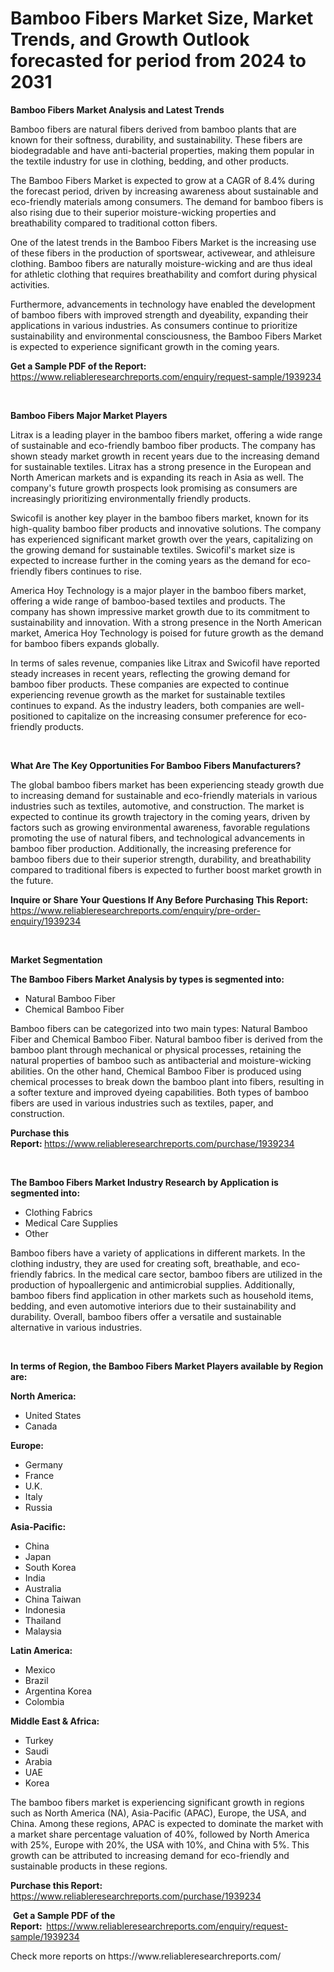 <p><h1>Bamboo Fibers Market Size, Market Trends, and Growth Outlook forecasted for period from 2024 to 2031</h1></p><p><strong>Bamboo Fibers Market Analysis and Latest Trends</strong></p>
<p><p>Bamboo fibers are natural fibers derived from bamboo plants that are known for their softness, durability, and sustainability. These fibers are biodegradable and have anti-bacterial properties, making them popular in the textile industry for use in clothing, bedding, and other products.</p><p>The Bamboo Fibers Market is expected to grow at a CAGR of 8.4% during the forecast period, driven by increasing awareness about sustainable and eco-friendly materials among consumers. The demand for bamboo fibers is also rising due to their superior moisture-wicking properties and breathability compared to traditional cotton fibers.</p><p>One of the latest trends in the Bamboo Fibers Market is the increasing use of these fibers in the production of sportswear, activewear, and athleisure clothing. Bamboo fibers are naturally moisture-wicking and are thus ideal for athletic clothing that requires breathability and comfort during physical activities.</p><p>Furthermore, advancements in technology have enabled the development of bamboo fibers with improved strength and dyeability, expanding their applications in various industries. As consumers continue to prioritize sustainability and environmental consciousness, the Bamboo Fibers Market is expected to experience significant growth in the coming years.</p></p>
<p><strong>Get a Sample PDF of the Report:&nbsp;</strong> <a href="https://www.reliableresearchreports.com/enquiry/request-sample/1939234">https://www.reliableresearchreports.com/enquiry/request-sample/1939234</a></p>
<p>&nbsp;</p>
<p><strong>Bamboo Fibers Major Market Players</strong></p>
<p><p>Litrax is a leading player in the bamboo fibers market, offering a wide range of sustainable and eco-friendly bamboo fiber products. The company has shown steady market growth in recent years due to the increasing demand for sustainable textiles. Litrax has a strong presence in the European and North American markets and is expanding its reach in Asia as well. The company's future growth prospects look promising as consumers are increasingly prioritizing environmentally friendly products.</p><p>Swicofil is another key player in the bamboo fibers market, known for its high-quality bamboo fiber products and innovative solutions. The company has experienced significant market growth over the years, capitalizing on the growing demand for sustainable textiles. Swicofil's market size is expected to increase further in the coming years as the demand for eco-friendly fibers continues to rise.</p><p>America Hoy Technology is a major player in the bamboo fibers market, offering a wide range of bamboo-based textiles and products. The company has shown impressive market growth due to its commitment to sustainability and innovation. With a strong presence in the North American market, America Hoy Technology is poised for future growth as the demand for bamboo fibers expands globally.</p><p>In terms of sales revenue, companies like Litrax and Swicofil have reported steady increases in recent years, reflecting the growing demand for bamboo fiber products. These companies are expected to continue experiencing revenue growth as the market for sustainable textiles continues to expand. As the industry leaders, both companies are well-positioned to capitalize on the increasing consumer preference for eco-friendly products.</p></p>
<p>&nbsp;</p>
<p><strong>What Are The Key Opportunities For Bamboo Fibers Manufacturers?</strong></p>
<p><p>The global bamboo fibers market has been experiencing steady growth due to increasing demand for sustainable and eco-friendly materials in various industries such as textiles, automotive, and construction. The market is expected to continue its growth trajectory in the coming years, driven by factors such as growing environmental awareness, favorable regulations promoting the use of natural fibers, and technological advancements in bamboo fiber production. Additionally, the increasing preference for bamboo fibers due to their superior strength, durability, and breathability compared to traditional fibers is expected to further boost market growth in the future.</p></p>
<p><strong>Inquire or Share Your Questions If Any Before Purchasing This Report:</strong> <a href="https://www.reliableresearchreports.com/enquiry/pre-order-enquiry/1939234">https://www.reliableresearchreports.com/enquiry/pre-order-enquiry/1939234</a></p>
<p>&nbsp;</p>
<p><strong>Market Segmentation</strong></p>
<p><strong>The Bamboo Fibers Market Analysis by types is segmented into:</strong></p>
<p><ul><li>Natural Bamboo Fiber</li><li>Chemical Bamboo Fiber</li></ul></p>
<p><p>Bamboo fibers can be categorized into two main types: Natural Bamboo Fiber and Chemical Bamboo Fiber. Natural bamboo fiber is derived from the bamboo plant through mechanical or physical processes, retaining the natural properties of bamboo such as antibacterial and moisture-wicking abilities. On the other hand, Chemical Bamboo Fiber is produced using chemical processes to break down the bamboo plant into fibers, resulting in a softer texture and improved dyeing capabilities. Both types of bamboo fibers are used in various industries such as textiles, paper, and construction.</p></p>
<p><strong>Purchase this Report:&nbsp;</strong><a href="https://www.reliableresearchreports.com/purchase/1939234">https://www.reliableresearchreports.com/purchase/1939234</a></p>
<p>&nbsp;</p>
<p><strong>The Bamboo Fibers Market Industry Research by Application is segmented into:</strong></p>
<p><ul><li>Clothing Fabrics</li><li>Medical Care Supplies</li><li>Other</li></ul></p>
<p><p>Bamboo fibers have a variety of applications in different markets. In the clothing industry, they are used for creating soft, breathable, and eco-friendly fabrics. In the medical care sector, bamboo fibers are utilized in the production of hypoallergenic and antimicrobial supplies. Additionally, bamboo fibers find application in other markets such as household items, bedding, and even automotive interiors due to their sustainability and durability. Overall, bamboo fibers offer a versatile and sustainable alternative in various industries.</p></p>
<p>&nbsp;</p>
<p><strong>In terms of Region, the Bamboo Fibers Market Players available by Region are:</strong></p>
<p>
    <p> <strong> North America: </strong>
        <ul>
            <li>United States</li>
            <li>Canada</li>
        </ul>
        </p> 
    <p> <strong> Europe: </strong>
        <ul>
            <li>Germany</li>
            <li>France</li>
            <li>U.K.</li>
            <li>Italy</li>
            <li>Russia</li>
        </ul>
        </p> 
    <p> <strong> Asia-Pacific: </strong>
        <ul>
            <li>China</li>
            <li>Japan</li>
            <li>South Korea</li>
            <li>India</li>
            <li>Australia</li>
            <li>China Taiwan</li>
            <li>Indonesia</li>
            <li>Thailand</li>
            <li>Malaysia</li>
        </ul>
        </p> 
    <p> <strong> Latin America: </strong>
        <ul>
            <li>Mexico</li>
            <li>Brazil</li>
            <li>Argentina Korea</li>
            <li>Colombia</li>
        </ul>
        </p> 
    <p> <strong> Middle East & Africa: </strong>
        <ul>
            <li>Turkey</li>
            <li>Saudi</li>
            <li>Arabia</li>
            <li>UAE</li>
            <li>Korea</li>
        </ul>
    </p>
    </p>
<p><p>The bamboo fibers market is experiencing significant growth in regions such as North America (NA), Asia-Pacific (APAC), Europe, the USA, and China. Among these regions, APAC is expected to dominate the market with a market share percentage valuation of 40%, followed by North America with 25%, Europe with 20%, the USA with 10%, and China with 5%. This growth can be attributed to increasing demand for eco-friendly and sustainable products in these regions.</p></p>
<p><strong>Purchase this Report: </strong><a href="https://www.reliableresearchreports.com/purchase/1939234">https://www.reliableresearchreports.com/purchase/1939234</a></p>
<p>&nbsp;<strong>Get a Sample PDF of the Report:&nbsp;&nbsp;</strong><a href="https://www.reliableresearchreports.com/enquiry/request-sample/1939234">https://www.reliableresearchreports.com/enquiry/request-sample/1939234</a></p>
<p><strong></strong></p>
<p>Check more reports on https://www.reliableresearchreports.com/</p>